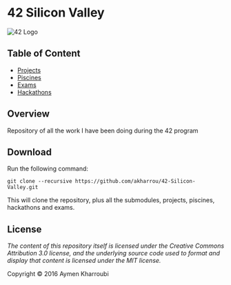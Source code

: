 # 42 Silicon Valley

![42 Logo]()

## Table of Content

* [Projects](Projects/)
* [Piscines](Piscines/)
* [Exams](Exams/)
* [Hackathons](Hackathons/)


## Overview

Repository of all the work I have been doing during the 42 program

## Download

Run the following command:

	git clone --recursive https://github.com/akharrou/42-Silicon-Valley.git


This will clone the repository, plus all the submodules,
projects, piscines, hackathons and exams.

## License

*The content of this repository itself is licensed under the Creative Commons
Attribution 3.0 license, and the underlying source code used to format and
display that content is licensed under the MIT license.*

Copyright © 2016 Aymen Kharroubi
